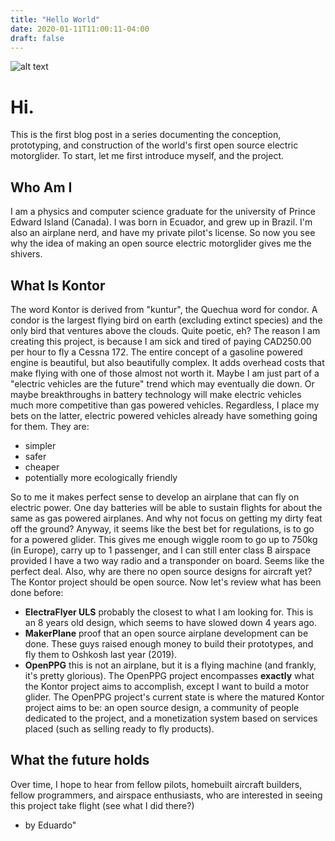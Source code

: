 ```yaml
---
title: "Hello World"
date: 2020-01-11T11:00:11-04:00
draft: false
---
```

![alt text](https://avatars3.githubusercontent.com/u/59767822?s=400&u=44642833470a046df8e77d23b4b2a60fc28f1216&v=4)



# Hi.

This is the first blog post in a series documenting the conception, prototyping, and construction of the world's first open source electric motorglider. To start, let me first introduce myself, and the project.

## Who Am I

I am a physics and computer science graduate for the university of Prince Edward Island (Canada). I was born in Ecuador, and grew up in Brazil. I'm also an airplane nerd, and have my private pilot's license. So now you see why the idea of making an open source electric motorglider gives me the shivers.

## What Is Kontor

The word Kontor is derived from "kuntur", the Quechua word for condor. A condor is the largest flying bird on earth (excluding extinct species) and the only bird that ventures above the clouds. Quite poetic, eh? The reason I am creating this project, is because I am sick and tired of paying CAD250.00 per hour to fly a Cessna 172. The entire concept of a gasoline powered engine is beautiful, but also beautifully complex. It adds overhead costs that make flying with one of those almost not worth it. Maybe I am just part of a "electric vehicles are the future" trend which may eventually die down. Or maybe breakthroughs in battery technology will make electric vehicles much more competitive than gas powered vehicles. Regardless, I place my bets on the latter, electric powered vehicles already have something going for them. They are:

* simpler
* safer
* cheaper
* potentially more ecologically friendly

So to me it makes perfect sense to develop an airplane that can fly on electric power. One day batteries will be able to sustain flights for about the same as gas powered airplanes. And why not focus on getting my dirty feat off the ground? Anyway, it seems like the best bet for regulations, is to go for a powered glider. This gives me enough wiggle room to go up to 750kg (in Europe), carry up to 1 passenger, and I can still enter class B airspace provided I have a two way radio and a transponder on board. Seems like the perfect deal. Also, why are there no open source designs for aircraft yet? The Kontor project should be open source. Now let's review what has been done before:

* **ElectraFlyer ULS** probably the closest to what I am looking for. This is an 8 years old design, which seems to have slowed down 4 years ago.
* **MakerPlane** proof that an open source airplane development can be done. These guys raised enough money to build their prototypes, and fly them to Oshkosh last year (2019).
* **OpenPPG** this is not an airplane, but it is a flying machine (and frankly, it's pretty glorious). The OpenPPG project encompasses **exactly** what the Kontor project aims to accomplish, except I want to build a motor glider. The OpenPPG project's current state is where the matured Kontor project aims to be: an open source design, a community of people dedicated to the project, and a monetization system based on services placed (such as selling ready to fly products).


## What the future holds

Over time, I hope to hear from fellow pilots, homebuilt aircraft builders, fellow programmers, and airspace enthusiasts, who are interested in seeing this project take flight (see what I did there?)

- by Eduardo"

